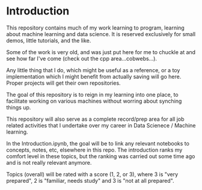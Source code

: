# Introduction

This repository contains much of my work learning to program, learning about
machine learning and data science. It is reserved exclusively for small demos, 
little tutorials, and the like.

Some of the work is very old, and was just put here for me to chuckle at and see
how far I've come (check out the cpp area...cobwebs...).

Any little thing that I do, which might be useful as a reference, or a toy 
implementation which I might benefit from actually saving will go here. Proper 
projects will get their own repositories.

The goal of this repository is to reign in my learning into one place, to 
facilitate working on various machines without worring about synching things up.

This repository will also serve as a complete record/prep area for all job related
activities that I undertake over my career in Data Scienece / Machine learning.

In the Introduction.ipynb, the goal will be to link any relevant notebooks to 
concepts, notes, etc, elsewhere in this repo. The introduction ranks my comfort
level in these topics, but the ranking was carried out some time ago and is
not really relevant anymore.

Topics (overall) will be rated with a score (1, 2, or 3), where 3 is "very
prepared", 2 is "familiar, needs study" and 3 is "not at all prepared".
